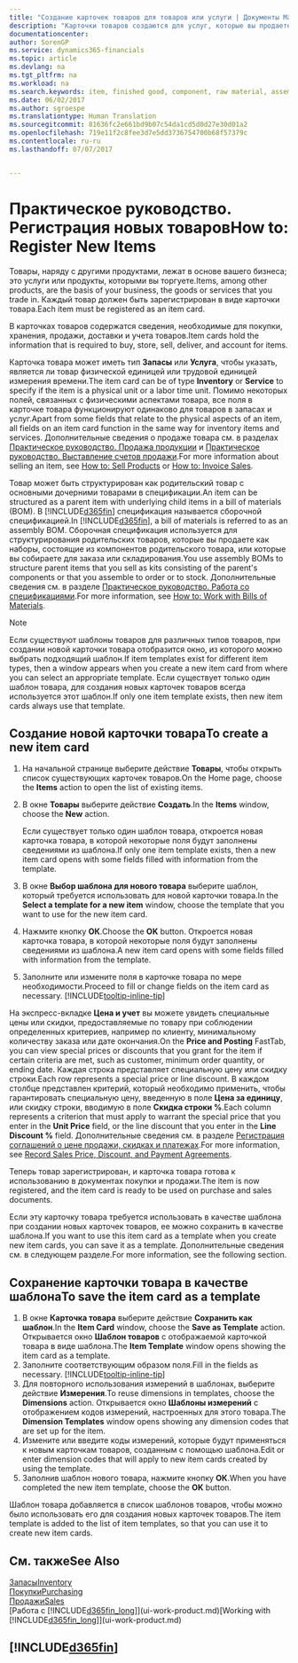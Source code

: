 ```yaml
---
title: "Создание карточек товаров для товаров или услуги | Документы Майкрософт"
description: "Карточки товаров создаются для услуг, которые вы продаете по часам, а также для физических продуктов, например для сборочных элементов, готовой продукции, сырья или компонентов, которые вы продаете из складских запасов."
documentationcenter: 
author: SorenGP
ms.service: dynamics365-financials
ms.topic: article
ms.devlang: na
ms.tgt_pltfrm: na
ms.workload: na
ms.search.keywords: item, finished good, component, raw material, assembly item
ms.date: 06/02/2017
ms.author: sgroespe
ms.translationtype: Human Translation
ms.sourcegitcommit: 81636fc2e661bd9b07c54da1cd5d0d27e30d01a2
ms.openlocfilehash: 719e11f2c8fee3d7e5dd3736754700b68f57379c
ms.contentlocale: ru-ru
ms.lasthandoff: 07/07/2017


---
```

# <a name="how-to-register-new-items"></a><span data-ttu-id="000c2-103">Практическое руководство. Регистрация новых товаров</span><span class="sxs-lookup"><span data-stu-id="000c2-103">How to: Register New Items</span></span>
<span data-ttu-id="000c2-104">Товары, наряду с другими продуктами, лежат в основе вашего бизнеса; это услуги или продукты, которыми вы торгуете.</span><span class="sxs-lookup"><span data-stu-id="000c2-104">Items, among other products, are the basis of your business, the goods or services that you trade in.</span></span> <span data-ttu-id="000c2-105">Каждый товар должен быть зарегистрирован в виде карточки товара.</span><span class="sxs-lookup"><span data-stu-id="000c2-105">Each item must be registered as an item card.</span></span>

<span data-ttu-id="000c2-106">В карточках товаров содержатся сведения, необходимые для покупки, хранения, продажи, доставки и учета товаров.</span><span class="sxs-lookup"><span data-stu-id="000c2-106">Item cards hold the information that is required to buy, store, sell, deliver, and account for items.</span></span>

<span data-ttu-id="000c2-107">Карточка товара может иметь тип **Запасы** или **Услуга**, чтобы указать, является ли товар физической единицей или трудовой единицей измерения времени.</span><span class="sxs-lookup"><span data-stu-id="000c2-107">The item card can be of type **Inventory** or **Service** to specify if the item is a physical unit or a labor time unit.</span></span> <span data-ttu-id="000c2-108">Помимо некоторых полей, связанных с физическими аспектами товара, все поля в карточке товара функционируют одинаково для товаров в запасах и услуг.</span><span class="sxs-lookup"><span data-stu-id="000c2-108">Apart from some fields that relate to the physical aspects of an item, all fields on an item card function in the same way for inventory items and services.</span></span> <span data-ttu-id="000c2-109">Дополнительные сведения о продаже товара см. в разделах [Практическое руководство. Продажа продукции](sales-how-sell-products.md) и [Практическое руководство. Выставление счетов продажи](sales-how-invoice-sales.md).</span><span class="sxs-lookup"><span data-stu-id="000c2-109">For more information about selling an item, see [How to: Sell Products](sales-how-sell-products.md) or [How to: Invoice Sales](sales-how-invoice-sales.md).</span></span>

<span data-ttu-id="000c2-110">Товар может быть структурирован как родительский товар с основными дочерними товарами в спецификации.</span><span class="sxs-lookup"><span data-stu-id="000c2-110">An item can be structured as a parent item with underlying child items in a bill of materials (BOM).</span></span> <span data-ttu-id="000c2-111">В [!INCLUDE[d365fin](includes/d365fin_md.md)] спецификация называется сборочной спецификацией.</span><span class="sxs-lookup"><span data-stu-id="000c2-111">In [!INCLUDE[d365fin](includes/d365fin_md.md)], a bill of materials is referred to as an assembly BOM.</span></span> <span data-ttu-id="000c2-112">Сборочная спецификация используется для структурирования родительских товаров, которые вы продаете как наборы, состоящие из компонентов родительского товара, или которые вы собираете для заказа или складирования.</span><span class="sxs-lookup"><span data-stu-id="000c2-112">You use assembly BOMs to structure parent items that you sell as kits consisting of the parent's components or that you assemble to order or to stock.</span></span> <span data-ttu-id="000c2-113">Дополнительные сведения см. в разделе [Практическое руководство. Работа со спецификациями](inventory-how-work-BOMs.md).</span><span class="sxs-lookup"><span data-stu-id="000c2-113">For more information, see [How to: Work with Bills of Materials](inventory-how-work-BOMs.md).</span></span>

> [!NOTE]  
>   <span data-ttu-id="000c2-114">Если существуют шаблоны товаров для различных типов товаров, при создании новой карточки товара отобразится окно, из которого можно выбрать подходящий шаблон.</span><span class="sxs-lookup"><span data-stu-id="000c2-114">If item templates exist for different item types, then a window appears when you create a new item card from where you can select an appropriate template.</span></span> <span data-ttu-id="000c2-115">Если существует только один шаблон товара, для создания новых карточек товаров всегда используется этот шаблон.</span><span class="sxs-lookup"><span data-stu-id="000c2-115">If only one item template exists, then new item cards always use that template.</span></span>

## <a name="to-create-a-new-item-card"></a><span data-ttu-id="000c2-116">Создание новой карточки товара</span><span class="sxs-lookup"><span data-stu-id="000c2-116">To create a new item card</span></span>
1. <span data-ttu-id="000c2-117">На начальной странице выберите действие **Товары**, чтобы открыть список существующих карточек товаров.</span><span class="sxs-lookup"><span data-stu-id="000c2-117">On the Home page, choose the **Items** action to open the list of existing items.</span></span>  
2. <span data-ttu-id="000c2-118">В окне **Товары** выберите действие **Создать**.</span><span class="sxs-lookup"><span data-stu-id="000c2-118">In the **Items** window, choose the **New** action.</span></span>

    <span data-ttu-id="000c2-119">Если существует только один шаблон товара, откроется новая карточка товара, в которой некоторые поля будут заполнены сведениями из шаблона.</span><span class="sxs-lookup"><span data-stu-id="000c2-119">If only one item template exists, then a new item card opens with some fields filled with information from the template.</span></span>
3. <span data-ttu-id="000c2-120">В окне **Выбор шаблона для нового товара** выберите шаблон, который требуется использовать для новой карточки товара.</span><span class="sxs-lookup"><span data-stu-id="000c2-120">In the **Select a template for a new item** window, choose the template that you want to use for the new item card.</span></span>
4. <span data-ttu-id="000c2-121">Нажмите кнопку **ОК**.</span><span class="sxs-lookup"><span data-stu-id="000c2-121">Choose the **OK** button.</span></span> <span data-ttu-id="000c2-122">Откроется новая карточка товара, в которой некоторые поля будут заполнены сведениями из шаблона.</span><span class="sxs-lookup"><span data-stu-id="000c2-122">A new item card opens with some fields filled with information from the template.</span></span>
5. <span data-ttu-id="000c2-123">Заполните или измените поля в карточке товара по мере необходимости.</span><span class="sxs-lookup"><span data-stu-id="000c2-123">Proceed to fill or change fields on the item card as necessary.</span></span> [!INCLUDE[tooltip-inline-tip](includes/tooltip-inline-tip_md.md)]

<span data-ttu-id="000c2-124">На экспресс-вкладке **Цена и учет** вы можете увидеть специальные цены или скидки, предоставляемые по товару при соблюдении определенных критериев, например по клиенту, минимальному количеству заказа или дате окончания.</span><span class="sxs-lookup"><span data-stu-id="000c2-124">On the **Price and Posting** FastTab, you can view special prices or discounts that you grant for the item if certain criteria are met, such as customer, minimum order quantity, or ending date.</span></span> <span data-ttu-id="000c2-125">Каждая строка представляет специальную цену или скидку строки.</span><span class="sxs-lookup"><span data-stu-id="000c2-125">Each row represents a special price or line discount.</span></span> <span data-ttu-id="000c2-126">В каждом столбце представлен критерий, который необходимо применить, чтобы гарантировать специальную цену, введенную в поле **Цена за единицу**, или скидку строки, вводимую в поле **Скидка строки %**.</span><span class="sxs-lookup"><span data-stu-id="000c2-126">Each column represents a criterion that must apply to warrant the special price that you enter in the **Unit Price** field, or the line discount that you enter in the **Line Discount %** field.</span></span> <span data-ttu-id="000c2-127">Дополнительные сведения см. в разделе [Регистрация соглашений о цене продажи, скидках и платежах](sales-how-record-sales-price-discount-payment-agreements.md).</span><span class="sxs-lookup"><span data-stu-id="000c2-127">For more information, see [Record Sales Price, Discount, and Payment Agreements](sales-how-record-sales-price-discount-payment-agreements.md).</span></span>

<span data-ttu-id="000c2-128">Теперь товар зарегистрирован, и карточка товара готова к использованию в документах покупки и продажи.</span><span class="sxs-lookup"><span data-stu-id="000c2-128">The item is now registered, and the item card is ready to be used on purchase and sales documents.</span></span>

<span data-ttu-id="000c2-129">Если эту карточку товара требуется использовать в качестве шаблона при создании новых карточек товаров, ее можно сохранить в качестве шаблона.</span><span class="sxs-lookup"><span data-stu-id="000c2-129">If you want to use this item card as a template when you create new item cards, you can save it as a template.</span></span> <span data-ttu-id="000c2-130">Дополнительные сведения см. в следующем разделе.</span><span class="sxs-lookup"><span data-stu-id="000c2-130">For more information, see the following section.</span></span>

## <a name="to-save-the-item-card-as-a-template"></a><span data-ttu-id="000c2-131">Сохранение карточки товара в качестве шаблона</span><span class="sxs-lookup"><span data-stu-id="000c2-131">To save the item card as a template</span></span>
1. <span data-ttu-id="000c2-132">В окне **Карточка товара** выберите действие **Сохранить как шаблон**.</span><span class="sxs-lookup"><span data-stu-id="000c2-132">In the **Item Card** window, choose the **Save as Template** action.</span></span> <span data-ttu-id="000c2-133">Открывается окно **Шаблон товаров** с отображаемой карточкой товара в виде шаблона.</span><span class="sxs-lookup"><span data-stu-id="000c2-133">The **Item Template** window opens showing the item card as a template.</span></span>
2. <span data-ttu-id="000c2-134">Заполните соответствующим образом поля.</span><span class="sxs-lookup"><span data-stu-id="000c2-134">Fill in the fields as necessary.</span></span> [!INCLUDE[tooltip-inline-tip](includes/tooltip-inline-tip_md.md)]
3. <span data-ttu-id="000c2-135">Для повторного использования измерений в шаблонах, выберите действие **Измерения**.</span><span class="sxs-lookup"><span data-stu-id="000c2-135">To reuse dimensions in templates, choose the **Dimensions** action.</span></span> <span data-ttu-id="000c2-136">Открывается окно **Шаблоны измерений** с отображением кодов измерений, настроенных для этого товара.</span><span class="sxs-lookup"><span data-stu-id="000c2-136">The **Dimension Templates** window opens showing any dimension codes that are set up for the item.</span></span>
4. <span data-ttu-id="000c2-137">Измените или введите коды измерений, которые будут применяться к новым карточкам товаров, созданным с помощью шаблона.</span><span class="sxs-lookup"><span data-stu-id="000c2-137">Edit or enter dimension codes that will apply to new item cards created by using the template.</span></span>
5. <span data-ttu-id="000c2-138">Заполнив шаблон нового товара, нажмите кнопку **ОК**.</span><span class="sxs-lookup"><span data-stu-id="000c2-138">When you have completed the new item template, choose the **OK** button.</span></span>

<span data-ttu-id="000c2-139">Шаблон товара добавляется в список шаблонов товаров, чтобы можно было использовать его для создания новых карточек товаров.</span><span class="sxs-lookup"><span data-stu-id="000c2-139">The item template is added to the list of item templates, so that you can use it to create new item cards.</span></span>

## <a name="see-also"></a><span data-ttu-id="000c2-140">См. также</span><span class="sxs-lookup"><span data-stu-id="000c2-140">See Also</span></span>
  [<span data-ttu-id="000c2-141">Запасы</span><span class="sxs-lookup"><span data-stu-id="000c2-141">Inventory</span></span>](inventory-manage-inventory.md)  
  [<span data-ttu-id="000c2-142">Покупки</span><span class="sxs-lookup"><span data-stu-id="000c2-142">Purchasing</span></span>](purchasing-manage-purchasing.md)  
  [<span data-ttu-id="000c2-143">Продажи</span><span class="sxs-lookup"><span data-stu-id="000c2-143">Sales</span></span>](sales-manage-sales.md)  
  <span data-ttu-id="000c2-144">[Работа с [!INCLUDE[d365fin_long](includes/d365fin_long_md.md)]](ui-work-product.md)</span><span class="sxs-lookup"><span data-stu-id="000c2-144">[Working with [!INCLUDE[d365fin_long](includes/d365fin_long_md.md)]](ui-work-product.md)</span></span>

## [!INCLUDE[d365fin](includes/free_trial_md.md)]
